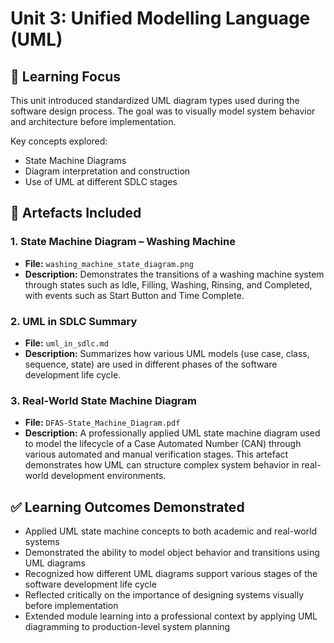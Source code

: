 # Unit 3: Unified Modelling Language (UML)

## 🧠 Learning Focus
This unit introduced standardized UML diagram types used during the software design process. The goal was to visually model system behavior and architecture before implementation.

Key concepts explored:
- State Machine Diagrams
- Diagram interpretation and construction
- Use of UML at different SDLC stages

## 📁 Artefacts Included

### 1. State Machine Diagram – Washing Machine
- **File:** `washing_machine_state_diagram.png`
- **Description:** Demonstrates the transitions of a washing machine system through states such as Idle, Filling, Washing, Rinsing, and Completed, with events such as Start Button and Time Complete.

### 2. UML in SDLC Summary
- **File:** `uml_in_sdlc.md`
- **Description:** Summarizes how various UML models (use case, class, sequence, state) are used in different phases of the software development life cycle.

### 3. Real-World State Machine Diagram
- **File:** `DFAS-State_Machine_Diagram.pdf`  
- **Description:** A professionally applied UML state machine diagram used to model the lifecycle of a Case Automated Number (CAN) through various automated and manual verification stages. This artefact demonstrates how UML can structure complex system behavior in real-world development environments.

## ✅ Learning Outcomes Demonstrated

- Applied UML state machine concepts to both academic and real-world systems
- Demonstrated the ability to model object behavior and transitions using UML diagrams
- Recognized how different UML diagrams support various stages of the software development life cycle
- Reflected critically on the importance of designing systems visually before implementation
- Extended module learning into a professional context by applying UML diagramming to production-level system planning
